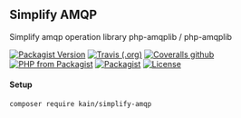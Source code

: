 ## Simplify AMQP

Simplify amqp operation library php-amqplib / php-amqplib

[![Packagist Version](https://img.shields.io/packagist/v/kain/simplify-amqp.svg?style=flat-square)](https://packagist.org/packages/kain/simplify-amqp)
[![Travis (.org)](https://img.shields.io/travis/kainonly/simplify-amqp.svg?style=flat-square)](https://travis-ci.org/kainonly/simplify-amqp)
[![Coveralls github](https://img.shields.io/coveralls/github/kainonly/simplify-amqp.svg?style=flat-square)](https://coveralls.io/github/kainonly/simplify-amqp)
[![PHP from Packagist](https://img.shields.io/packagist/php-v/kain/simplify-amqp.svg?color=blue&style=flat-square)](https://github.com/kainonly/simplify-amqp)
[![Packagist](https://img.shields.io/packagist/dt/kain/simplify-amqp.svg?color=blue&style=flat-square)](https://packagist.org/packages/kain/simplify-amqp)
[![License](https://img.shields.io/packagist/l/kain/simplify-amqp.svg?color=blue&style=flat-square)](https://github.com/kainonly/simplify-amqp/blob/master/LICENSE)

#### Setup

```shell
composer require kain/simplify-amqp
```
